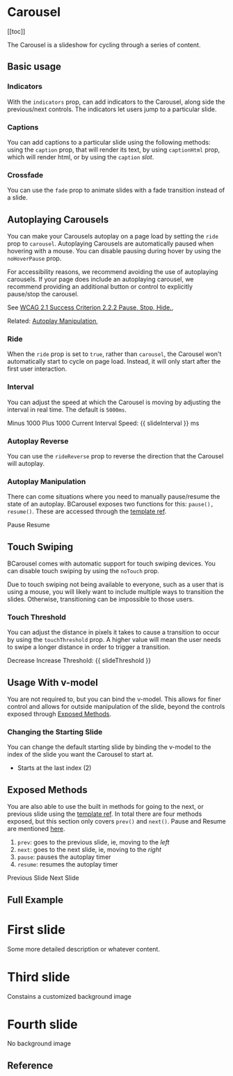 # Carousel

<ClientOnly>
  <Teleport to=".bd-toc">

[[toc]]

  </Teleport>
</ClientOnly>

<div class="lead mb-5">

The Carousel is a slideshow for cycling through a series of content.

</div>

## Basic usage

<HighlightCard>
  <BCarousel controls>
    <BCarouselSlide img-src="https://picsum.photos/1024/480/?image=1" />
    <BCarouselSlide img-src="https://picsum.photos/1024/480/?image=2" />
    <BCarouselSlide img-src="https://picsum.photos/1024/480/?image=3" />
  </BCarousel>
  <template #html>

```vue-html
<BCarousel controls>
  <BCarouselSlide img-src="https://picsum.photos/1024/480/?image=1" />
  <BCarouselSlide img-src="https://picsum.photos/1024/480/?image=2" />
  <BCarouselSlide img-src="https://picsum.photos/1024/480/?image=3" />
</BCarousel>
```

  </template>
</HighlightCard>

### Indicators

With the `indicators` prop, can add indicators to the Carousel, along side the previous/next controls. The indicators let users jump to a particular slide.

<HighlightCard>
  <BCarousel indicators>
    <BCarouselSlide img-src="https://picsum.photos/1024/480/?image=4" />
    <BCarouselSlide img-src="https://picsum.photos/1024/480/?image=5" />
    <BCarouselSlide img-src="https://picsum.photos/1024/480/?image=6" />
  </BCarousel>
  <template #html>

```vue-html
<BCarousel indicators>
  <BCarouselSlide img-src="https://picsum.photos/1024/480/?image=4" />
  <BCarouselSlide img-src="https://picsum.photos/1024/480/?image=5" />
  <BCarouselSlide img-src="https://picsum.photos/1024/480/?image=6" />
</BCarousel>
```

  </template>
</HighlightCard>

### Captions

You can add captions to a particular slide using the following methods: using the `caption` prop, that will render its text, by using `captionHtml` prop, which will render html, or by using the `caption` _slot_.

<HighlightCard>
  <BCarousel controls indicators>
    <BCarouselSlide img-src="https://picsum.photos/1024/480/?image=7" caption="First Caption" />
    <BCarouselSlide img-src="https://picsum.photos/1024/480/?image=8" caption-html="<h1>Second Caption</h1>" />
    <BCarouselSlide img-src="https://picsum.photos/1024/480/?image=9">
      <template #caption>
        Third Caption
      </template>
    </BCarouselSlide>
  </BCarousel>
  <template #html>

```vue-html
<BCarousel controls indicators>
  <BCarouselSlide img-src="https://picsum.photos/1024/480/?image=7" caption="First Caption" />
  <BCarouselSlide img-src="https://picsum.photos/1024/480/?image=8" caption-html="<h1>Second Caption</h1>" />
  <BCarouselSlide img-src="https://picsum.photos/1024/480/?image=9">
    <template #caption>
      Third Caption
    </template>
  </BCarouselSlide>
</BCarousel>
```

  </template>
</HighlightCard>

### Crossfade

You can use the `fade` prop to animate slides with a fade transition instead of a slide.

<HighlightCard>
  <BCarousel fade controls indicators>
    <BCarouselSlide img-src="https://picsum.photos/1024/480/?image=10" />
    <BCarouselSlide img-src="https://picsum.photos/1024/480/?image=11" />
    <BCarouselSlide img-src="https://picsum.photos/1024/480/?image=12" />
  </BCarousel>
  <template #html>

```vue-html
<BCarousel fade controls indicators>
  <BCarouselSlide img-src="https://picsum.photos/1024/480/?image=10" />
  <BCarouselSlide img-src="https://picsum.photos/1024/480/?image=11" />
  <BCarouselSlide img-src="https://picsum.photos/1024/480/?image=12" />
</BCarousel>
```

  </template>
</HighlightCard>

## Autoplaying Carousels

You can make your Carousels autoplay on a page load by setting the `ride` prop to `carousel`. Autoplaying Carousels are automatically paused when hovering with a mouse. You can disable pausing during hover by using the `noHoverPause` prop.

<BAlert :model-value="true" variant="info">
For accessibility reasons, we recommend avoiding the use of autoplaying carousels. If your page does include an autoplaying carousel, we recommend providing an additional button or control to explicitly pause/stop the carousel.

See [WCAG 2.1 Success Criterion 2.2.2 Pause, Stop, Hide.](https://www.w3.org/TR/WCAG21/#pause-stop-hide),

Related: [Autoplay Manipulation](#autoplay-manipulation),
</BAlert>

### Ride

<HighlightCard>
  <BCarousel controls indicators ride="carousel">
    <BCarouselSlide img-src="https://picsum.photos/1024/480/?image=13" />
    <BCarouselSlide img-src="https://picsum.photos/1024/480/?image=14" />
    <BCarouselSlide img-src="https://picsum.photos/1024/480/?image=15" />
  </BCarousel>
  <template #html>

```vue-html
<BCarousel controls indicators ride="carousel">
  <BCarouselSlide img-src="https://picsum.photos/1024/480/?image=13" />
  <BCarouselSlide img-src="https://picsum.photos/1024/480/?image=14" />
  <BCarouselSlide img-src="https://picsum.photos/1024/480/?image=15" />
</BCarousel>
```

  </template>
</HighlightCard>

When the `ride` prop is set to `true`, rather than `carousel`, the Carousel won't automatically start to cycle on page load. Instead, it will only start after the first user interaction.

<HighlightCard>
  <BCarousel controls indicators ride="true">
    <BCarouselSlide img-src="https://picsum.photos/1024/480/?image=16" />
    <BCarouselSlide img-src="https://picsum.photos/1024/480/?image=17" />
    <BCarouselSlide img-src="https://picsum.photos/1024/480/?image=18" />
  </BCarousel>
  <template #html>

```vue-html
<BCarousel controls indicators ride="true">
  <BCarouselSlide img-src="https://picsum.photos/1024/480/?image=16" />
  <BCarouselSlide img-src="https://picsum.photos/1024/480/?image=17" />
  <BCarouselSlide img-src="https://picsum.photos/1024/480/?image=18" />
</BCarousel>
```

  </template>
</HighlightCard>

### Interval

You can adjust the speed at which the Carousel is moving by adjusting the interval in real time. The default is `5000ms`.

<HighlightCard>
  <BCarousel :interval="slideInterval" controls indicators ride="carousel">
    <BCarouselSlide img-src="https://picsum.photos/1024/480/?image=19" />
    <BCarouselSlide img-src="https://picsum.photos/1024/480/?image=20" />
    <BCarouselSlide img-src="https://picsum.photos/1024/480/?image=21" />
  </BCarousel>
  <BButtonGroup class="my-4">
    <BButton variant="danger" @click="slideInterval = slideInterval - 1000">
      Minus 1000
    </BButton>
    <BButton variant="success" @click="slideInterval = slideInterval + 1000">
      Plus 1000
    </BButton>
  </BButtonGroup>
  Current Interval Speed: {{ slideInterval }} ms
  <template #html>

```vue
<template>
  <BCarousel :interval="slideInterval" controls indicators ride="carousel">
    <BCarouselSlide img-src="https://picsum.photos/1024/480/?image=19" />
    <BCarouselSlide img-src="https://picsum.photos/1024/480/?image=20" />
    <BCarouselSlide img-src="https://picsum.photos/1024/480/?image=21" />
  </BCarousel>

  <BButtonGroup>
    <BButton variant="danger" @click="slideInterval = slideInterval - 1000"> Minus 1000 </BButton>
    <BButton variant="success" @click="slideInterval = slideInterval + 1000"> Plus 1000 </BButton>
  </BButtonGroup>

  Current Interval Speed: {{ slideInterval }} ms
</template>

<script setup lang="ts">
const slideInterval = ref(5000)
</script>
```

  </template>
</HighlightCard>

### Autoplay Reverse

You can use the `rideReverse` prop to reverse the direction that the Carousel will autoplay.

<HighlightCard>
    <BCarousel controls indicators ride="carousel" ride-reverse="true">
      <BCarouselSlide img-src="https://picsum.photos/1024/480/?image=22" />
      <BCarouselSlide img-src="https://picsum.photos/1024/480/?image=23" />
      <BCarouselSlide img-src="https://picsum.photos/1024/480/?image=24" />
    </BCarousel>
  <template #html>

```vue-html
<BCarousel controls indicators ride="carousel" ride-reverse="true">
  <BCarouselSlide img-src="https://picsum.photos/1024/480/?image=22" />
  <BCarouselSlide img-src="https://picsum.photos/1024/480/?image=23" />
  <BCarouselSlide img-src="https://picsum.photos/1024/480/?image=24" />
</BCarousel>
```

  </template>
</HighlightCard>

### Autoplay Manipulation

There can come situations where you need to manually pause/resume the state of an autoplay. BCarousel exposes two functions for this: `pause(), resume()`. These are accessed through the [template ref](https://vuejs.org/guide/essentials/template-refs.html#template-refs).

<HighlightCard>
  <BCarousel ref="myCarousel" :interval="2500" controls indicators ride="carousel">
    <BCarouselSlide img-src="https://picsum.photos/1024/480/?image=25" />
    <BCarouselSlide img-src="https://picsum.photos/1024/480/?image=26" />
    <BCarouselSlide img-src="https://picsum.photos/1024/480/?image=27" />
  </BCarousel>
  <BButtonGroup class="mt-3">
    <BButton variant="danger" @click="pause">Pause</BButton>
    <BButton variant="success" @click="resume">Resume</BButton>
  </BButtonGroup>
  <template #html>

```vue
<template>
  <BCarousel ref="myCarousel" :interval="2500" controls indicators ride="carousel">
    <BCarouselSlide img-src="https://picsum.photos/1024/480/?image=25" />
    <BCarouselSlide img-src="https://picsum.photos/1024/480/?image=26" />
    <BCarouselSlide img-src="https://picsum.photos/1024/480/?image=27" />
  </BCarousel>

  <BButtonGroup>
    <BButton variant="danger" @click="pause">Pause</BButton>
    <BButton variant="success" @click="resume">Resume</BButton>
  </BButtonGroup>
</template>

<script setup lang="ts">
import type {BCarousel} from 'bootstrap-vue-next'

const myCarousel = ref<null | InstanceType<typeof BCarousel>>(null)
const pause = () => myCarousel.value?.pause()
const resume = () => myCarousel.value?.resume()
</script>
```

  </template>
</HighlightCard>

## Touch Swiping

BCarousel comes with automatic support for touch swiping devices. You can disable touch swiping by using the `noTouch` prop.

<BAlert :model-value="true" variant="info">
  Due to touch swiping not being available to everyone, such as a user that is using a mouse, you will likely want to include multiple ways to transition the slides. Otherwise, transitioning can be impossible to those users.
</BAlert>

<HighlightCard>
  <BCarousel no-touch>
    <BCarouselSlide img-src="https://picsum.photos/1024/480/?image=28" />
    <BCarouselSlide img-src="https://picsum.photos/1024/480/?image=29" />
    <BCarouselSlide img-src="https://picsum.photos/1024/480/?image=30" />
  </BCarousel>
  <template #html>

```vue-html
<BCarousel no-touch>
  <BCarouselSlide img-src="https://picsum.photos/1024/480/?image=28" />
  <BCarouselSlide img-src="https://picsum.photos/1024/480/?image=29" />
  <BCarouselSlide img-src="https://picsum.photos/1024/480/?image=30" />
</BCarousel>
```

  </template>
</HighlightCard>

### Touch Threshold

You can adjust the distance in pixels it takes to cause a transition to occur by using the `touchThreshold` prop. A higher value will mean the user needs to swipe a longer distance in order to trigger a transition.

<HighlightCard>
  <BCarousel :touch-threshold="slideThreshold">
    <BCarouselSlide img-src="https://picsum.photos/1024/480/?image=31" />
    <BCarouselSlide img-src="https://picsum.photos/1024/480/?image=32" />
    <BCarouselSlide img-src="https://picsum.photos/1024/480/?image=33" />
  </BCarousel>
  <BButtonGroup class="mt-3">
    <BButton variant="danger" @click="slideThreshold = slideThreshold - 10">Decrease</BButton>
    <BButton variant="success" @click="slideThreshold = slideThreshold + 10">Increase</BButton>
  </BButtonGroup>
  Threshold: {{ slideThreshold }}
  <template #html>

```vue
<template>
  <BCarousel :touch-threshold="threshold">
    <BCarouselSlide img-src="https://picsum.photos/1024/480/?image=31" />
    <BCarouselSlide img-src="https://picsum.photos/1024/480/?image=32" />
    <BCarouselSlide img-src="https://picsum.photos/1024/480/?image=33" />
  </BCarousel>

  <BButtonGroup>
    <BButton variant="danger" @click="threshold = threshold - 10">Decrease</BButton>
    <BButton variant="success" @click="threshold = threshold + 10">Increase</BButton>
  </BButtonGroup>

  Threshold: {{ threshold }}
</template>

<script setup lang="ts">
const threshold = ref(50)
</script>
```

  </template>
</HighlightCard>

## Usage With v-model

You are not required to, but you can bind the v-model. This allows for finer control and allows for outside manipulation of the slide, beyond the controls exposed through [Exposed Methods](#exposed-methods).

<HighlightCard>
  <BCarousel v-model="firstSlide" controls>
    <BCarouselSlide img-src="https://picsum.photos/1024/480/?image=1" />
    <BCarouselSlide img-src="https://picsum.photos/1024/480/?image=2" />
    <BCarouselSlide img-src="https://picsum.photos/1024/480/?image=3" />
  </BCarousel>
  <template #html>

```vue
<template>
  <BCarousel v-model="slide" controls>
    <BCarouselSlide img-src="https://picsum.photos/1024/480/?image=1" />
    <BCarouselSlide img-src="https://picsum.photos/1024/480/?image=2" />
    <BCarouselSlide img-src="https://picsum.photos/1024/480/?image=3" />
  </BCarousel>
</template>

<script setup lang="ts">
const slide = ref(0)
</script>
```

  </template>
</HighlightCard>

### Changing the Starting Slide

You can change the default starting slide by binding the v-model to the index of the slide you want the Carousel to start at.

- Starts at the last index (2)

<HighlightCard>
  <BCarousel v-model="secondSlide" indicators>
    <BCarouselSlide img-src="https://picsum.photos/1024/480/?image=34" />
    <BCarouselSlide img-src="https://picsum.photos/1024/480/?image=35" />
    <BCarouselSlide img-src="https://picsum.photos/1024/480/?image=36" />
  </BCarousel>
  <template #html>

```vue
<template>
  <BCarousel v-model="slide" indicators>
    <BCarouselSlide img-src="https://picsum.photos/1024/480/?image=34" />
    <BCarouselSlide img-src="https://picsum.photos/1024/480/?image=35" />
    <BCarouselSlide img-src="https://picsum.photos/1024/480/?image=36" />
  </BCarousel>
</template>

<script setup lang="ts">
const slide = ref(2)
</script>
```

  </template>
</HighlightCard>

## Exposed Methods

You are also able to use the built in methods for going to the next, or previous slide using the [template ref](https://vuejs.org/guide/essentials/template-refs.html#template-refs). In total there are four methods exposed, but this section only covers `prev()` and `next()`. Pause and Resume are mentioned [here](#autoplay-manipulation).

1. `prev`: goes to the previous slide, ie, moving to the _left_
2. `next`: goes to the next slide, ie, moving to the _right_
3. `pause`: pauses the autoplay timer
4. `resume`: resumes the autoplay timer

<HighlightCard>
  <BCarousel ref="mySecondCarousel">
    <BCarouselSlide img-src="https://picsum.photos/1024/480/?image=37" />
    <BCarouselSlide img-src="https://picsum.photos/1024/480/?image=38" />
    <BCarouselSlide img-src="https://picsum.photos/1024/480/?image=39" />
  </BCarousel>
  <BButtonGroup class="mt-3">
    <BButton variant="danger" @click="prev">Previous Slide</BButton>
    <BButton variant="success" @click="next">Next Slide</BButton>
  </BButtonGroup>
  <template #html>

```vue
<template>
  <BCarousel ref="myCarousel">
    <BCarouselSlide img-src="https://picsum.photos/1024/480/?image=37" />
    <BCarouselSlide img-src="https://picsum.photos/1024/480/?image=38" />
    <BCarouselSlide img-src="https://picsum.photos/1024/480/?image=39" />
  </BCarousel>

  <BButtonGroup>
    <BButton variant="danger" @click="prev">Previous Slide</BButton>
    <BButton variant="success" @click="next">Next Slide</BButton>
  </BButtonGroup>
</template>

<script setup lang="ts">
import type {BCarousel} from 'bootstrap-vue-next'

const myCarousel = ref<null | InstanceType<typeof BCarousel>>(null)

const prev = () => myCarousel.value?.prev()
const next = () => myCarousel.value?.next()
</script>
```

  </template>
</HighlightCard>

## Full Example

<HighlightCard>
  <BCarousel controls indicators>
    <BCarouselSlide img-src="https://picsum.photos/1024/480/?image=40">
      <h1>First slide</h1>
      <p>Some more detailed description or whatever content.</p>
    </BCarouselSlide>
    <BCarouselSlide
      caption="Second slide"
      text="Does the same, just a bit differently."
      img-src="https://picsum.photos/1024/480/?image=41"
    />
    <BCarouselSlide>
      <template #img>
        <img
          width="1024"
          height="480"
          src="https://picsum.photos/1024/480/?image=42"
          alt="image slot"
        />
      </template>
      <h1>Third slide</h1>
      <p>Constains a customized background image</p>
    </BCarouselSlide>
    <BCarouselSlide img-height="480px" img-blank img-blank-color="pink" img-alt="Blank image">
      <h1>Fourth slide</h1>
      <p>No background image</p>
    </BCarouselSlide>
  </BCarousel>
  <template #html>

```vue-html
<BCarousel controls indicators>
  <BCarouselSlide img-src="https://picsum.photos/1024/480/?image=40">
    <h1>First slide</h1>
    <p>Some more detailed description or whatever content.</p>
  </BCarouselSlide>

  <BCarouselSlide
    caption="Second slide"
    text="Does the same, just a bit differently."
    img-src="https://picsum.photos/1024/480/?image=41"
  />

  <BCarouselSlide>
    <template #img>
      <img
        width="1024"
        height="480"
        src="https://picsum.photos/1024/480/?image=42"
        alt="image slot"
      />
    </template>
    <h1>Third slide</h1>
    <p>Constains a customized background image</p>
  </BCarouselSlide>

  <BCarouselSlide img-height="480px" img-blank img-blank-color="pink" img-alt="Blank image">
    <h1>Fourth slide</h1>
    <p>No background image</p>
  </BCarouselSlide>
</BCarousel>
```

  </template>
</HighlightCard>

## Reference

<ComponentReference :data="data" />

<script setup lang="ts">
import {data} from '../../data/components/carousel.data'
import ComponentReference from '../../components/ComponentReference.vue'
import HighlightCard from '../../components/HighlightCard.vue'
import {BButton, BButtonGroup, BAlert, BCarouselSlide, BCarousel} from 'bootstrap-vue-next'
import {ref} from 'vue'

const firstSlide = ref(0)

const secondSlide = ref(2)

const slideInterval = ref(5000)

const myCarousel = ref<null | InstanceType<typeof BCarousel>>(null)
const pause = () => myCarousel.value?.pause()
const resume = () => myCarousel.value?.resume()

const mySecondCarousel = ref<null | InstanceType<typeof BCarousel>>(null)
const prev = () => mySecondCarousel.value?.prev()
const next = () => mySecondCarousel.value?.next()

const slideThreshold = ref(50)
</script>
